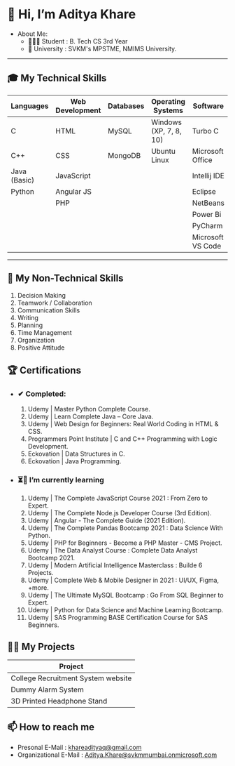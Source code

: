 👋 Hi, I’m Aditya Khare
=============
- About Me: 
  - 👨🏻‍🎓 Student : B. Tech CS 3rd Year 
  - :school: University :  SVKM's MPSTME, NMIMS University.
  
- - - -

🎓 My Technical Skills
---------------
   |  Languages    | Web Development | Databases     | Operating Systems       | Software 
   | ------------- | -------------   | ------------- | -------------           | -------------
   | C             | HTML            | MySQL         | Windows (XP, 7, 8, 10)  | Turbo C  
   | C++           | CSS             | MongoDB       | Ubuntu Linux            | Microsoft Office  
   | Java (Basic)  | JavaScript      |               |                         | Intellij IDE 
   | Python        | Angular JS      |               |                         | Eclipse  
   |               | PHP             |               |                         | NetBeans   
   |               |                 |               |                         | Power Bi  
   |               |                 |               |                         | PyCharm  
   |               |                 |               |                         | Microsoft VS Code  
    
- - - -
:trident: My Non-Technical Skills
---------------
  1. Decision Making
  2. Teamwork / Collaboration
  3. Communication Skills
  4. Writing
  5. Planning
  6. Time Management
  7. Organization
  8. Positive Attitude


:trophy: Certifications
---------------
- ### ✔ Completed: ###
    1. Udemy | Master Python Complete Course.
    2. Udemy | Learn Complete Java – Core Java.
    3. Udemy | Web Design for Beginners: Real World Coding in HTML & CSS.
    4. Programmers Point Institute | C and C++ Programming with Logic Development.
    5. Eckovation | Data Structures in C.
    6. Eckovation | Java Programming.

- ### ⏳🌱 I’m currently learning ###
    01. Udemy | The Complete JavaScript Course 2021 : From Zero to Expert.
    02. Udemy | The Complete Node.js Developer Course (3rd Edition).
    03. Udemy | Angular - The Complete Guide (2021 Edition).
    04. Udemy | The Complete Pandas Bootcamp 2021 : Data Science With Python.
    05. Udemy | PHP for Beginners - Become a PHP Master - CMS Project.
    06. Udemy | The Data Analyst Course : Complete Data Analyst Bootcamp 2021.
    07. Udemy | Modern Artificial Intelligence Masterclass : Builde 6 Projects.
    08. Udemy | Complete Web & Mobile Designer in 2021 : UI/UX, Figma, +more.
    09. Udemy | The Ultimate MySQL Bootcamp : Go From SQL Beginner to Expert.
    10. Udemy | Python for Data Science and Machine Learning Bootcamp.
    11. Udemy | SAS Programming BASE Certification Course for SAS Beginners.


👨‍💻 My Projects
---------------

| Project                             | 
| -------------                       | 
| College Recruitment System website  | 
| Dummy Alarm System                  | 
| 3D Printed Headphone Stand          | 


📫 How to reach me
---------------
  - Presonal E-Mail : khareadityaq@gmail.com
  - Organizational E-Mail : Aditya.Khare@svkmmumbai.onmicrosoft.com
